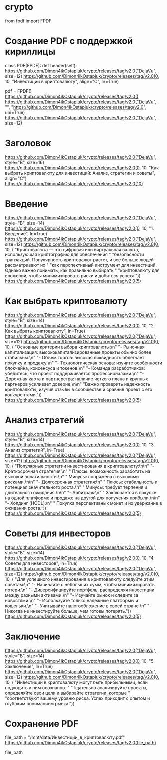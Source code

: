 # crypto
from fpdf import FPDF

# Создание PDF с поддержкой кириллицы
class PDF(FPDF):
    def header(self):
        https://github.com/Dimon4ikOstapiuk/crypto/releases/tag/v2.0("DejaVu", size=12)
        https://github.com/Dimon4ikOstapiuk/crypto/releases/tag/v2.0(0, 10, "Инвестиции в криптовалюту", align="C", ln=True)

pdf = FPDF()
https://github.com/Dimon4ikOstapiuk/crypto/releases/tag/v2.0()
https://github.com/Dimon4ikOstapiuk/crypto/releases/tag/v2.0("DejaVu", "", "https://github.com/Dimon4ikOstapiuk/crypto/releases/tag/v2.0", uni=True)
https://github.com/Dimon4ikOstapiuk/crypto/releases/tag/v2.0("DejaVu", size=12)

# Заголовок
https://github.com/Dimon4ikOstapiuk/crypto/releases/tag/v2.0("DejaVu", style="B", size=16)
https://github.com/Dimon4ikOstapiuk/crypto/releases/tag/v2.0(0, 10, "Как выбрать криптовалюту для инвестиций: Анализ, стратегии и советы", align="C")
https://github.com/Dimon4ikOstapiuk/crypto/releases/tag/v2.0(10)

# Введение
https://github.com/Dimon4ikOstapiuk/crypto/releases/tag/v2.0("DejaVu", style="B", size=14)
https://github.com/Dimon4ikOstapiuk/crypto/releases/tag/v2.0(0, 10, "1. Введение", ln=True)
https://github.com/Dimon4ikOstapiuk/crypto/releases/tag/v2.0("DejaVu", size=12)
https://github.com/Dimon4ikOstapiuk/crypto/releases/tag/v2.0(0, 10, (
    "Криптовалюта — это цифровая или виртуальная валюта, использующая криптографию для обеспечения "
    "безопасности транзакций. Популярность криптовалют растет, и все больше людей рассматривают их "
    "как перспективный инструмент для инвестиций. Однако важно понимать, как правильно выбирать "
    "криптовалюту для вложений, чтобы минимизировать риски и добиться успеха."))
https://github.com/Dimon4ikOstapiuk/crypto/releases/tag/v2.0(5)

# Как выбрать криптовалюту
https://github.com/Dimon4ikOstapiuk/crypto/releases/tag/v2.0("DejaVu", style="B", size=14)
https://github.com/Dimon4ikOstapiuk/crypto/releases/tag/v2.0(0, 10, "2. Как выбрать криптовалюту", ln=True)
https://github.com/Dimon4ikOstapiuk/crypto/releases/tag/v2.0("DejaVu", size=12)
https://github.com/Dimon4ikOstapiuk/crypto/releases/tag/v2.0(0, 10, (
    "Основные критерии выбора криптовалюты:\n"
    "- Рыночная капитализация: высококапитализированные проекты обычно более стабильны.\n"
    "- Объем торгов: высокая ликвидность облегчает покупку и продажу.\n"
    "- Технологическая основа: изучите особенности блокчейна, консенсуса и токенов.\n"
    "- Команда разработчиков: убедитесь, что проект поддерживается профессионалами.\n"
    "- Дорожная карта и партнерства: наличие четкого плана и крупных партнеров усиливает доверие.\n\n"
    "Важно проверить надежность криптовалюты, изучив отзывы в сообществе и сравнив проект с его конкурентами."))
https://github.com/Dimon4ikOstapiuk/crypto/releases/tag/v2.0(5)

# Анализ стратегий
https://github.com/Dimon4ikOstapiuk/crypto/releases/tag/v2.0("DejaVu", style="B", size=14)
https://github.com/Dimon4ikOstapiuk/crypto/releases/tag/v2.0(0, 10, "3. Анализ стратегий", ln=True)
https://github.com/Dimon4ikOstapiuk/crypto/releases/tag/v2.0("DejaVu", size=12)
https://github.com/Dimon4ikOstapiuk/crypto/releases/tag/v2.0(0, 10, (
    "Популярные стратегии инвестирования в криптовалюту:\n\n"
    "- Краткосрочная стратегия:\n"
    "  Плюсы: возможность заработать на высокой волатильности.\n"
    "  Минусы: сопряжена с высокими рисками.\n\n"
    "- Долгосрочная стратегия:\n"
    "  Плюсы: стабильность и потенциал значительного роста.\n"
    "  Минусы: требует терпения и длительного ожидания.\n\n"
    "- Арбитраж:\n"
    "  Заключается в покупке на одной платформе и продаже на другой для получения прибыли.\n\n"
    "- Холдинг (HODL):\n"
    "  Покупка перспективных монет и их удержание в ожидании роста."))
https://github.com/Dimon4ikOstapiuk/crypto/releases/tag/v2.0(5)

# Советы для инвесторов
https://github.com/Dimon4ikOstapiuk/crypto/releases/tag/v2.0("DejaVu", style="B", size=14)
https://github.com/Dimon4ikOstapiuk/crypto/releases/tag/v2.0(0, 10, "4. Советы для инвесторов", ln=True)
https://github.com/Dimon4ikOstapiuk/crypto/releases/tag/v2.0("DejaVu", size=12)
https://github.com/Dimon4ikOstapiuk/crypto/releases/tag/v2.0(0, 10, (
    "Для успешного инвестирования в криптовалюту следуйте этим советам:\n"
    "- Начинайте с небольших сумм, чтобы минимизировать потери.\n"
    "- Диверсифицируйте портфель, распределяя инвестиции между разными активами.\n"
    "- Изучайте рынок и следите за новостями.\n"
    "- Используйте только надежные платформы и кошельки.\n"
    "- Учитывайте налогообложение в своей стране.\n"
    "- Никогда не инвестируйте больше, чем готовы потерять."))
https://github.com/Dimon4ikOstapiuk/crypto/releases/tag/v2.0(5)

# Заключение
https://github.com/Dimon4ikOstapiuk/crypto/releases/tag/v2.0("DejaVu", style="B", size=14)
https://github.com/Dimon4ikOstapiuk/crypto/releases/tag/v2.0(0, 10, "5. Заключение", ln=True)
https://github.com/Dimon4ikOstapiuk/crypto/releases/tag/v2.0("DejaVu", size=12)
https://github.com/Dimon4ikOstapiuk/crypto/releases/tag/v2.0(0, 10, (
    "Инвестиции в криптовалюту могут быть прибыльными, если подходить к ним осознанно. "
    "Тщательно анализируйте проекты, определяйте свои цели и выбирайте стратегии, которые "
    "соответствуют вашему уровню риска. Успех приходит с опытом и глубоким пониманием рынка."))

# Сохранение PDF
file_path = "/mnt/data/Инвестиции_в_криптовалюту.pdf"
https://github.com/Dimon4ikOstapiuk/crypto/releases/tag/v2.0(file_path)

file_path
